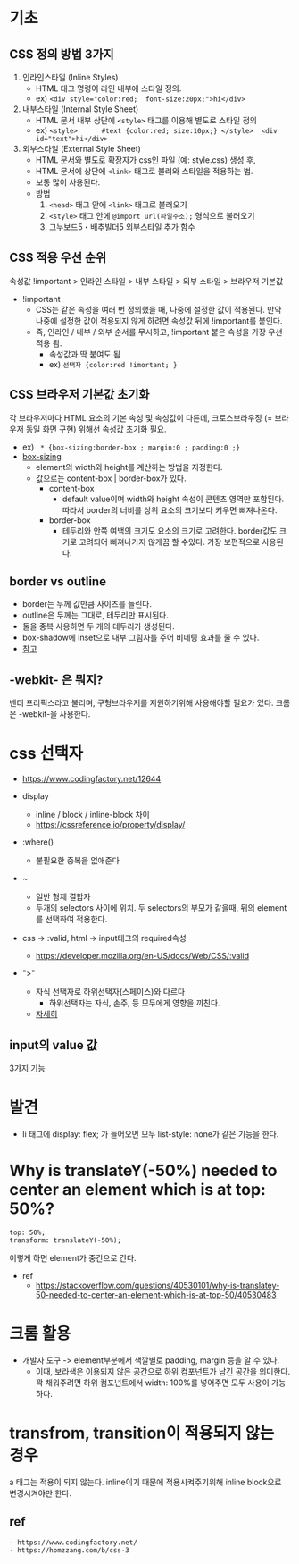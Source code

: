 # 기초

## CSS 정의 방법 3가지
1. 인라인스타일 (Inline Styles) 
    - HTML 태그 명령어 라인 내부에 스타일 정의.
    - ex) ``<div style="color:red;  font-size:20px;">hi</div>``
2. 내부스타일 (Internal Style Sheet) 
    - HTML 문서 내부 상단에 ``<style>`` 태그를 이용해 별도로 스타일 정의
    - ex) ``<style>     
            #text {color:red; size:10px;}
            </style> 
            <div id="text">hi</div>``
3. 외부스타일 (External Style Sheet) 
    - HTML 문서와 별도로 확장자가 css인 파일 (예: style.css) 생성 후,
    - HTML 문서에 상단에 ``<link>`` 태그로 불러와 스타일을 적용하는 법.
    - 보통 많이 사용된다.
    - 방법
        1. ``<head>`` 태그 안에 ``<link>`` 태그로 불러오기
        2. ``<style>`` 태그 안에 ``@import url(파일주소);`` 형식으로 불러오기
        3. 그누보드5・배추빌더5 외부스타일 추가 함수

## CSS 적용 우선 순위
속성값 !important  > 인라인 스타일  >  내부 스타일  >  외부 스타일 > 브라우저 기본값
- !important
    - CSS는 같은 속성을 여러 번 정의했을 때, 나중에 설정한 값이 적용된다. 만약 나중에 설정한 값이 적용되지 않게 하려면 속성값 뒤에 !important를 붙인다.
    - 즉, 인라인 / 내부 / 외부 순서를 무시하고, !important 붙은 속성을 가장 우선 적용 됨. 
        - 속성값과 딱 붙여도 됨
        - ex) ``선택자 {color:red !imortant; }``

## CSS 브라우저 기본값 초기화
각 브라우저마다 HTML 요소의 기본 속성 및 속성값이 다른데, 크로스브라우징 (= 브라우저 동일 화면 구현) 위해선 속성값 초기화 필요.
- ex) `` * {box-sizing:border-box ; margin:0 ; padding:0 ;}``
- [box-sizing](https://developer.mozilla.org/ko/docs/Web/CSS/box-sizing)
    - element의 width와 height를 계산하는 방법을 지정한다.
    - 값으로는 content-box | border-box가 있다.
        - content-box
            -  default value이며 width와 height 속성이 콘텐츠 영역만 포함된다. 따라서 border의 너비를 상위 요소의 크기보다 키우면 삐져나온다. 
        - border-box
            - 테두리와 안쪽 여백의 크기도 요소의 크기로 고려한다. border값도 크기로 고려되어 삐져나가지 않게끔 할 수있다. 가장 보편적으로 사용된다.

## border vs outline
- border는 두께 값만큼 사이즈를 늘린다.
- outline은 두께는 그대로, 테두리만 표시된다.
- 둘을 중복 사용하면 두 개의 테두리가 생성된다.
- box-shadow에 inset으로 내부 그림자를 주어 비네팅 효과를 줄 수 있다.
- [참고](https://blog.naver.com/PostView.naver?blogId=iyakiggun&logNo=100159740947)

## -webkit- 은 뭐지?
벤더 프리픽스라고 불리며, 구형브라우저를 지원하기위해 사용해야할 필요가 있다.
크롬은 -webkit-을 사용한다.
# css 선택자
- https://www.codingfactory.net/12644

- display
    - inline / block / inline-block 차이
    - https://cssreference.io/property/display/
- :where()
    - 불필요한 중복을 없애준다

- ~
    - 일반 형제 결합자
    - 두개의 selectors 사이에 위치. 두 selectors의 부모가 같을때, 뒤의 element를 선택하여 적용한다.
- css -> :valid, html -> input태그의 required속성
    - https://developer.mozilla.org/en-US/docs/Web/CSS/:valid

- ">" 
    - 자식 선택자로 하위선택자(스페이스)와 다르다
        - 하위선택자는 자식, 손주, 등 모두에게 영향을 끼친다.
    - [자세히](https://bskyvision.com/1037)

## input의 value 값
[3가지 기능](https://dasima.xyz/html-input-value/)
# 발견
- li 태그에 display: flex; 가 들어오면 모두 list-style: none가 같은 기능을 한다.

# Why is translateY(-50%) needed to center an element which is at top: 50%?

```
top: 50%;
transform: translateY(-50%);
```

이렇게 하면 element가 중간으로 간다.

- ref
    - https://stackoverflow.com/questions/40530101/why-is-translatey-50-needed-to-center-an-element-which-is-at-top-50/40530483

# 크롬 활용
- 개발자 도구 -> element부분에서 색깔별로 padding, margin 등을 알 수 있다.
    - 이때, 보라색은 이용되지 않은 공간으로 하위 컴포넌트가 남긴 공간을 의미한다. 꽉 채워주려면 하위 컴포넌트에서 width: 100%를 넣어주면 모두 사용이 가능하다.

# transfrom, transition이 적용되지 않는 경우
 a 태그는 적용이 되지 않는다. inline이기 때문에 적용시켜주기위해 inline block으로 변경시켜야만 한다.

## ref
    - https://www.codingfactory.net/
    - https://homzzang.com/b/css-3